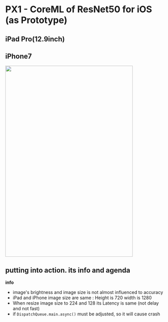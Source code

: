 # PX1 - CoreML of ResNet50 for iOS (as Prototype)


## iPad Pro(12.9inch)

## iPhone7

<img src="https://user-images.githubusercontent.com/48679574/195618598-8226c424-1512-4942-a81b-009193789a9d.gif" width="400" height="600"/>

## putting into action. its info and agenda
<b>info</b>
- image's brightness and image size is not almost influenced to accuracy 
- iPad and iPhone image size are same : Height is 720 width is 1280
- When resize image size to 224 and 128 its Latency is same (not delay and not fast)
- if <code>DispatchQueue.main.async()</code> must be adjusted, so it will cause crash
